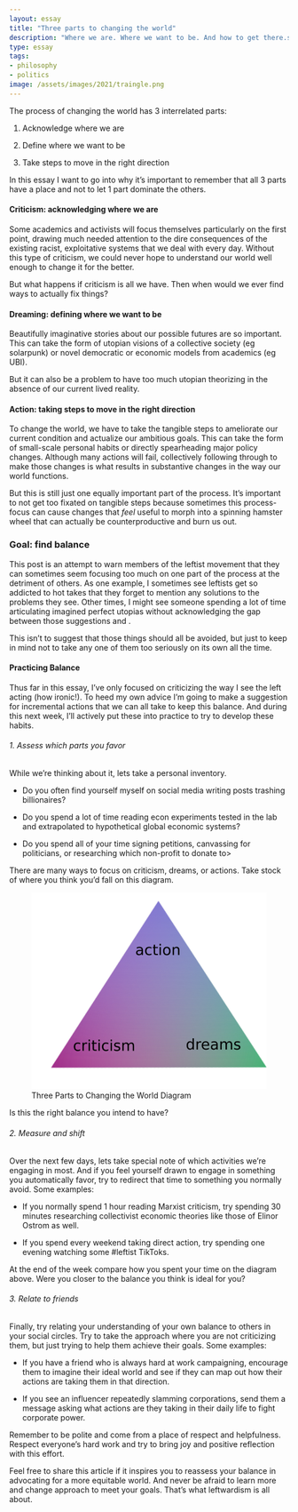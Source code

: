 ```yaml
---
layout: essay
title: "Three parts to changing the world"
description: "Where we are. Where we want to be. And how to get there.s"
type: essay
tags:
- philosophy
- politics
image: /assets/images/2021/traingle.png
---
```



The process of changing the world has 3 interrelated parts:

1. Acknowledge where we are

2. Define where we want to be

3. Take steps to move in the right direction

In this essay I want to go into why it’s important to remember that all 3 parts have a place and not to let 1 part dominate the others.

#### Criticism: acknowledging where we are

Some academics and activists will focus themselves particularly on the first point, drawing much needed attention to the dire consequences of the existing racist, exploitative systems that we deal with every day. Without this type of criticism, we could never hope to understand our world well enough to change it for the better.

But what happens if criticism is all we have. Then when would we ever find ways to actually fix things?

#### Dreaming: defining where we want to be

Beautifully imaginative stories about our possible futures are so important. This can take the form of utopian visions of a collective society (eg solarpunk) or novel democratic or economic models from academics (eg UBI).

But it can also be a problem to have too much utopian theorizing in the absence of our current lived reality.

#### Action: taking steps to move in the right direction

To change the world, we have to take the tangible steps to ameliorate our current condition and actualize our ambitious goals. This can take the form of small-scale personal habits or directly spearheading major policy changes. Although many actions will fail, collectively following through to make those changes is what results in substantive changes in the way our world functions.

But this is still just one equally important part of the process. It’s important to not get too fixated on tangible steps because sometimes this process-focus can cause changes that _feel_ useful to morph into a spinning hamster wheel that can actually be counterproductive and burn us out.

### Goal: find balance

This post is an attempt to warn members of the leftist movement that they can sometimes seem focusing too much on one part of the process at the detriment of others. As one example, I sometimes see leftists get so addicted to hot takes that they forget to mention any solutions to the problems they see. Other times, I might see someone spending a lot of time articulating imagined perfect utopias without acknowledging the gap between those suggestions and .

This isn’t to suggest that those things should all be avoided, but just to keep in mind not to take any one of them too seriously on its own all the time.

#### Practicing Balance
Thus far in this essay, I’ve only focused on criticizing the way I see the left acting (how ironic!). To heed my own advice I’m going to make a suggestion for incremental actions that we can all take to keep this balance. And during this next week, I’ll actively put these into practice to try to develop these habits.

###### 1. Assess which parts you favor
While we’re thinking about it, lets take a personal inventory.

- Do you often find yourself myself on social media writing posts trashing billionaires?

- Do you spend a lot of time reading econ experiments tested in the lab and extrapolated to hypothetical global economic systems?

- Do you spend all of your time signing petitions, canvassing for politicians, or researching which non-profit to donate to>

There are many ways to focus on criticism, dreams, or actions. Take stock of where you think you’d fall on this diagram.

<figure>
  <img alt="Triangle with the words action, criticism, and dreams in each corner" src="/assets/images/2021/traingle.png" />
  <figcaption>
    Three Parts to Changing the World Diagram
  </figcaption>
</figure>

Is this the right balance you intend to have?

###### 2. Measure and shift
Over the next few days, lets take special note of which activities we’re engaging in most. And if you feel yourself drawn to engage in something you automatically favor, try to redirect that time to something you normally avoid. Some examples:

- If you normally spend 1 hour reading Marxist criticism, try spending 30 minutes researching collectivist economic theories like those of Elinor Ostrom as well.

- If you spend every weekend taking direct action, try spending one evening watching some #leftist TikToks.

At the end of the week compare how you spent your time on the diagram above. Were you closer to the balance you think is ideal for you?

###### 3. Relate to friends
Finally, try relating your understanding of your own balance to others in your social circles. Try to take the approach where you are not criticizing them, but just trying to help them achieve their goals. Some examples:

- If you have a friend who is always hard at work campaigning, encourage them to imagine their ideal world and see if they can map out how their actions are taking them in that direction.

- If you see an influencer repeatedly slamming corporations, send them a message asking what actions are they taking in their daily life to fight corporate power.

Remember to be polite and come from a place of respect and helpfulness. Respect everyone’s hard work and try to bring joy and positive reflection with this effort.

Feel free to share this article if it inspires you to reassess your balance in advocating for a more equitable world. And never be afraid to learn more and change approach to meet your goals. That’s what leftwardism is all about.